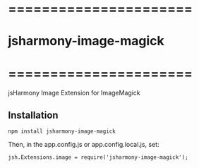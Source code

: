 # ======================
# jsharmony-image-magick
# ======================

jsHarmony Image Extension for ImageMagick

## Installation

```
npm install jsharmony-image-magick
```

Then, in the app.config.js or app.config.local.js, set:

```
jsh.Extensions.image = require('jsharmony-image-magick');
```